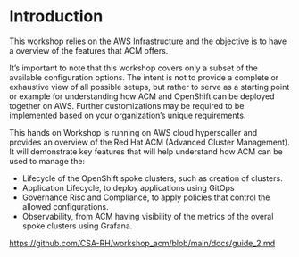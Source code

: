 
# Introduction

This workshop relies on the AWS Infrastructure and the objective is to have a overview of the features that ACM offers.

It’s important to note that this workshop covers only a subset of the available configuration options. The intent is not to provide a complete or exhaustive view of all possible setups, but rather to serve as a starting point or example for understanding how ACM and OpenShift can be deployed together on AWS. Further customizations may be required to be implemented based on your organization’s unique requirements.

This hands on Workshop is running on AWS cloud hyperscaller and provides an overview of the Red Hat ACM (Advanced Cluster Management). It will demonstrate key features that will help understand how ACM can be used to manage the:
- Lifecycle of the OpenShift spoke clusters, such as creation of clusters. 
- Application Lifecycle, to deploy applications using GitOps
- Governance Risc and Compliance, to apply policies that control the allowed configurations.
- Observability, from ACM having visibility of the metrics of the overal spoke clusters using Grafana. 

https://github.com/CSA-RH/workshop_acm/blob/main/docs/guide_2.md
